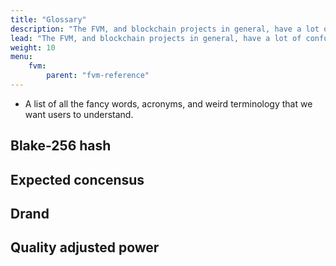 ```yaml
---
title: "Glossary"
description: "The FVM, and blockchain projects in general, have a lot of confusing phrases and terminology. This page contains concise descriptions of every buzzword, acronym, and project title within the FVM ecosystem."
lead: "The FVM, and blockchain projects in general, have a lot of confusing phrases and terminology. This page contains concise descriptions of every buzzword, acronym, and project title within the FVM ecosystem."
weight: 10
menu:
    fvm:
        parent: "fvm-reference"
---
```


- A list of all the fancy words, acronyms, and weird terminology that we want users to understand.

## Blake-256 hash

## Expected concensus

## Drand

## Quality adjusted power
